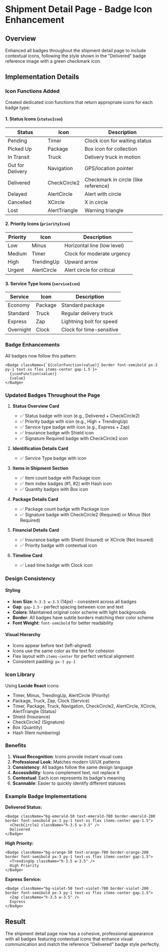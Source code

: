# Shipment Detail Page - Badge Icon Enhancement

## Overview
Enhanced all badges throughout the shipment detail page to include contextual icons, following the style shown in the "Delivered" badge reference image with a green checkmark icon.

## Implementation Details

### Icon Functions Added
Created dedicated icon functions that return appropriate icons for each badge type:

#### 1. **Status Icons** (`statusIcon`)
| Status | Icon | Description |
|--------|------|-------------|
| Pending | Timer | Clock icon for waiting status |
| Picked Up | Package | Box icon for collection |
| In Transit | Truck | Delivery truck in motion |
| Out for Delivery | Navigation | GPS/location pointer |
| Delivered | CheckCircle2 | Checkmark in circle (like reference) |
| Delayed | AlertCircle | Alert with circle |
| Cancelled | XCircle | X in circle |
| Lost | AlertTriangle | Warning triangle |

#### 2. **Priority Icons** (`priorityIcon`)
| Priority | Icon | Description |
|----------|------|-------------|
| Low | Minus | Horizontal line (low level) |
| Medium | Timer | Clock for moderate urgency |
| High | TrendingUp | Upward arrow |
| Urgent | AlertCircle | Alert circle for critical |

#### 3. **Service Type Icons** (`serviceIcon`)
| Service | Icon | Description |
|---------|------|-------------|
| Economy | Package | Standard package |
| Standard | Truck | Regular delivery truck |
| Express | Zap | Lightning bolt for speed |
| Overnight | Clock | Clock for time-sensitive |

### Badge Enhancements

All badges now follow this pattern:
```tsx
<Badge className={`${colorFunction(value)} border font-semibold px-3 py-1 text-xs flex items-center gap-1.5`}>
  {iconFunction(value)}
  {value}
</Badge>
```

### Updated Badges Throughout the Page

1. **Status Overview Card**
   - ✅ Status badge with icon (e.g., Delivered + CheckCircle2)
   - ✅ Priority badge with icon (e.g., High + TrendingUp)
   - ✅ Service type badge with icon (e.g., Express + Zap)
   - ✅ Insurance badge with Shield icon
   - ✅ Signature Required badge with CheckCircle2 icon

2. **Identification Details Card**
   - ✅ Service Type badge with icon

3. **Items in Shipment Section**
   - ✅ Item count badge with Package icon
   - ✅ Item index badges (#1, #2) with Hash icon
   - ✅ Quantity badges with Box icon

4. **Package Details Card**
   - ✅ Package count badge with Package icon
   - ✅ Signature badge with CheckCircle2 (Required) or Minus (Not Required)

5. **Financial Details Card**
   - ✅ Insurance badge with Shield (Insured) or XCircle (Not Insured)
   - ✅ Priority badge with contextual icon

6. **Timeline Card**
   - ✅ Lead time badge with Clock icon

### Design Consistency

#### Styling
- **Icon Size**: `h-3.5 w-3.5` (14px) - consistent across all badges
- **Gap**: `gap-1.5` - perfect spacing between icon and text
- **Colors**: Maintained original color scheme with light backgrounds
- **Border**: All badges have subtle borders matching their color scheme
- **Font Weight**: `font-semibold` for better readability

#### Visual Hierarchy
- Icons appear before text (left-aligned)
- Icons use the same color as the text for cohesion
- Flex layout with `items-center` for perfect vertical alignment
- Consistent padding: `px-3 py-1`

### Icon Library
Using **Lucide React** icons:
- Timer, Minus, TrendingUp, AlertCircle (Priority)
- Package, Truck, Zap, Clock (Service)
- Timer, Package, Truck, Navigation, CheckCircle2, AlertCircle, XCircle, AlertTriangle (Status)
- Shield (Insurance)
- CheckCircle2 (Signature)
- Box (Quantity)
- Hash (Item numbering)

### Benefits

1. **Visual Recognition**: Icons provide instant visual cues
2. **Professional Look**: Matches modern UI/UX patterns
3. **Consistency**: All badges follow the same design language
4. **Accessibility**: Icons complement text, not replace it
5. **Contextual**: Each icon represents its badge's meaning
6. **Scannable**: Easier to quickly identify different statuses

### Example Badge Implementations

**Delivered Status:**
```tsx
<Badge className="bg-emerald-50 text-emerald-700 border-emerald-200 border font-semibold px-3 py-1 text-xs flex items-center gap-1.5">
  <CheckCircle2 className="h-3.5 w-3.5" />
  Delivered
</Badge>
```

**High Priority:**
```tsx
<Badge className="bg-orange-50 text-orange-700 border-orange-200 border font-semibold px-3 py-1 text-xs flex items-center gap-1.5">
  <TrendingUp className="h-3.5 w-3.5" />
  High Priority
</Badge>
```

**Express Service:**
```tsx
<Badge className="bg-violet-50 text-violet-700 border-violet-200 border font-semibold px-3 py-1 text-xs flex items-center gap-1.5">
  <Zap className="h-3.5 w-3.5" />
  Express
</Badge>
```

## Result
The shipment detail page now has a cohesive, professional appearance with all badges featuring contextual icons that enhance visual communication and match the reference "Delivered" badge style perfectly.
